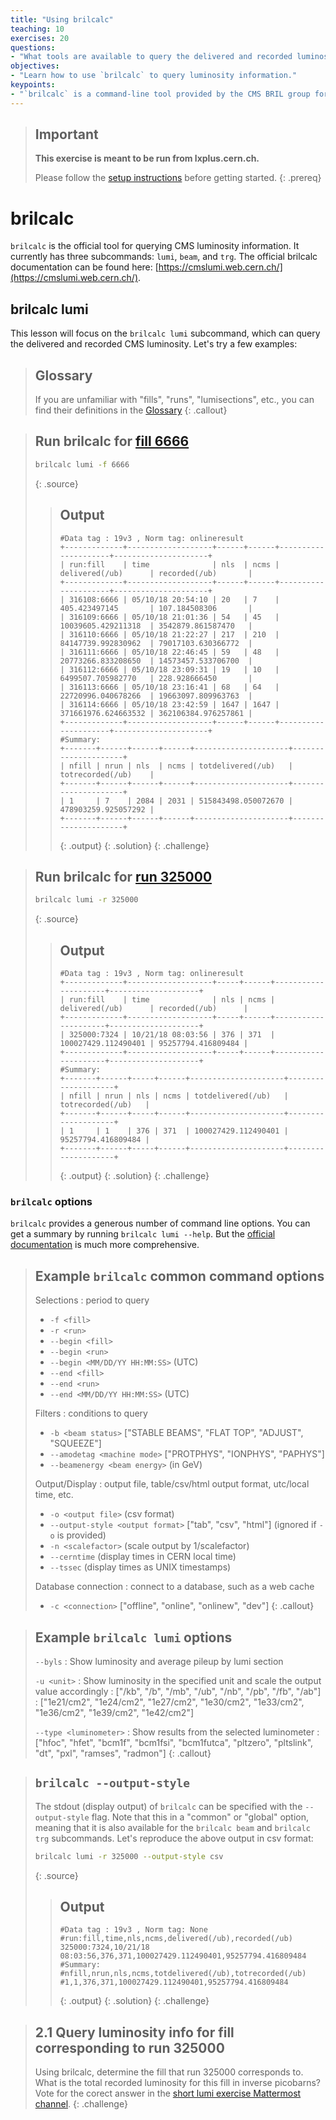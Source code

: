 ```yaml
---
title: "Using brilcalc"
teaching: 10
exercises: 20
questions:
- "What tools are available to query the delivered and recorded luminosity?"
objectives:
- "Learn how to use `brilcalc` to query luminosity information."
keypoints:
- "`brilcalc` is a command-line tool provided by the CMS BRIL group for querying luminosity information."
---
```


> ## Important
> **This exercise is meant to be run from lxplus.cern.ch.**
>
> Please follow the [setup instructions](https://delannoy.github.io/cms-das-lumi-short-exercise/setup.html) before getting started.
{: .prereq}

# brilcalc

`brilcalc` is the official tool for querying CMS luminosity information.
It currently has three subcommands: `lumi`, `beam`, and `trg`.
The official brilcalc documentation can be found here: [https://cmslumi.web.cern.ch/](https://cmslumi.web.cern.ch/).

## brilcalc lumi

This lesson will focus on the `brilcalc lumi` subcommand, which can query the delivered and recorded CMS luminosity.
Let's try a few examples:

> ## Glossary
> If you are unfamiliar with "fills", "runs", "lumisections", etc., you can find their definitions in the [Glossary](https://delannoy.github.io/cms-das-lumi-short-exercise/reference.html#glossary)
{: .callout}

> ## Run brilcalc for [fill 6666](https://cmsoms.cern.ch/cms/fills/report?cms_fill=6666)
> ```bash
> brilcalc lumi -f 6666
> ```
> {: .source}
> > ## Output
> > ```
> > #Data tag : 19v3 , Norm tag: onlineresult
> > +-------------+-------------------+------+------+---------------------+---------------------+
> > | run:fill    | time              | nls  | ncms | delivered(/ub)      | recorded(/ub)       |
> > +-------------+-------------------+------+------+---------------------+---------------------+
> > | 316108:6666 | 05/10/18 20:54:10 | 20   | 7    | 405.423497145       | 107.184508306       |
> > | 316109:6666 | 05/10/18 21:01:36 | 54   | 45   | 10039605.429211318  | 3542879.861587470   |
> > | 316110:6666 | 05/10/18 21:22:27 | 217  | 210  | 84147739.992830962  | 79017103.630366772  |
> > | 316111:6666 | 05/10/18 22:46:45 | 59   | 48   | 20773266.833208650  | 14573457.533706700  |
> > | 316112:6666 | 05/10/18 23:09:31 | 19   | 10   | 6499507.705982770   | 228.928666450       |
> > | 316113:6666 | 05/10/18 23:16:41 | 68   | 64   | 22720996.040678266  | 19663097.809963763  |
> > | 316114:6666 | 05/10/18 23:42:59 | 1647 | 1647 | 371661976.624663532 | 362106384.976257861 |
> > +-------------+-------------------+------+------+---------------------+---------------------+
> > #Summary:
> > +-------+------+------+------+---------------------+---------------------+
> > | nfill | nrun | nls  | ncms | totdelivered(/ub)   | totrecorded(/ub)    |
> > +-------+------+------+------+---------------------+---------------------+
> > | 1     | 7    | 2084 | 2031 | 515843498.050072670 | 478903259.925057292 |
> > +-------+------+------+------+---------------------+---------------------+
> > ```
> > {: .output}
> {: .solution}
{: .challenge}

> ## Run brilcalc for [run 325000](https://cmsoms.cern.ch/cms/runs/report?cms_run=325000)
> ```bash
> brilcalc lumi -r 325000
> ```
> {: .source}
> > ## Output
> > ```
> > #Data tag : 19v3 , Norm tag: onlineresult
> > +-------------+-------------------+-----+------+---------------------+--------------------+
> > | run:fill    | time              | nls | ncms | delivered(/ub)      | recorded(/ub)      |
> > +-------------+-------------------+-----+------+---------------------+--------------------+
> > | 325000:7324 | 10/21/18 08:03:56 | 376 | 371  | 100027429.112490401 | 95257794.416809484 |
> > +-------------+-------------------+-----+------+---------------------+--------------------+
> > #Summary:
> > +-------+------+-----+------+---------------------+--------------------+
> > | nfill | nrun | nls | ncms | totdelivered(/ub)   | totrecorded(/ub)   |
> > +-------+------+-----+------+---------------------+--------------------+
> > | 1     | 1    | 376 | 371  | 100027429.112490401 | 95257794.416809484 |
> > +-------+------+-----+------+---------------------+--------------------+
> > ```
> > {: .output}
> {: .solution}
{: .challenge}

### `brilcalc` options

`brilcalc` provides a generous number of command line options.
You can get a summary by running `brilcalc lumi --help`.
But the [official documentation](https://cmslumi.web.cern.ch/#brilcalc) is much more comprehensive.

> ## Example `brilcalc` common command options
> Selections
> : period to query
> 
> * `-f <fill>`
> * `-r <run>`
> * `--begin <fill>`
> * `--begin <run>`
> * `--begin <MM/DD/YY HH:MM:SS>` (UTC)
> * `--end <fill>`
> * `--end <run>`
> * `--end <MM/DD/YY HH:MM:SS>` (UTC)
> 
> Filters
> : conditions to query
> 
> * `-b <beam status>` ["STABLE BEAMS", "FLAT TOP", "ADJUST", "SQUEEZE"]
> * `--amodetag <machine mode>` ["PROTPHYS", "IONPHYS", "PAPHYS"]
> * `--beamenergy <beam energy>` (in GeV)
> 
> Output/Display
> : output file, table/csv/html output format, utc/local time, etc.
> 
> * `-o <output file>` (csv format)
> * `--output-style <output format>` ["tab", "csv", "html"] (ignored if `-o` is provided)
> * `-n <scalefactor>` (scale output by 1/scalefactor)
> * `--cerntime` (display times in CERN local time)
> * `--tssec` (display times as UNIX timestamps)
> 
> Database connection
> : connect to a database, such as a web cache
>
> * `-c <connection>` ["offline", "online", "onlinew", "dev"]
{: .callout}

> ## Example `brilcalc lumi` options
> `--byls`
> : Show luminosity and average pileup by lumi section
>
> `-u <unit>`
> : Show luminosity in the specified unit and scale the output value accordingly 
> : ["/kb", "/b", "/mb", "/ub", "/nb", "/pb", "/fb", "/ab"]
> : ["1e21/cm2", "1e24/cm2", "1e27/cm2", "1e30/cm2", "1e33/cm2", "1e36/cm2", "1e39/cm2", "1e42/cm2"]
> 
> `--type <luminometer>`
> : Show results from the selected luminometer
> : ["hfoc", "hfet", "bcm1f", "bcm1fsi", "bcm1futca", "pltzero", "pltslink", "dt", "pxl", "ramses", "radmon"]
{: .callout}


> ## `brilcalc --output-style`
> The stdout (display output) of `brilcalc` can be specified with the `--output-style` flag.
> Note that this in a "common" or "global" option, meaning that it is also available for the `brilcalc beam` and `brilcalc trg` subcommands.
> Let's reproduce the above output in csv format:
> ```bash
> brilcalc lumi -r 325000 --output-style csv
> ```
> {: .source}
> > ## Output
> > ```
> > #Data tag : 19v3 , Norm tag: None
> > #run:fill,time,nls,ncms,delivered(/ub),recorded(/ub)
> > 325000:7324,10/21/18 08:03:56,376,371,100027429.112490401,95257794.416809484
> > #Summary:
> > #nfill,nrun,nls,ncms,totdelivered(/ub),totrecorded(/ub)
> > #1,1,376,371,100027429.112490401,95257794.416809484
> > ```
> > {: .output}
> {: .solution}
{: .challenge}


> ## 2.1 Query luminosity info for fill corresponding to run 325000
> Using brilcalc, determine the fill that run 325000 corresponds to.
> What is the total recorded luminosity for this fill in inverse picobarns?
> Vote for the corect answer in the [short lumi exercise Mattermost channel](https://mattermost.web.cern.ch/cmsdaslpc2022/pl/gyi7as9ba7y7bbmtes5b3w3ssh).
{: .challenge}
<!--
> > ## Solution
> > Determine the fill number given a run number using overly-complicated `awk` syntax:
> > ```bash
> > fill="$(brilcalc lumi -r 325000 --output-style csv | awk 'BEGIN{FS="[,:]"}; /run:fill/{getline;print $2}')"
> > echo "${fill}"
> > ```
> > {: .source}
> > ```
> > 7324
> > ```
> > {: .output}
> > Or, determine the fill number given a run number "by hand" using simpler `grep` syntax:
> > ```bash
> > brilcalc lumi -r 325000 --output-style csv | grep --after-context=1 'run:fill'
> > fill=7324
> > ```
> > {: .source}
> > ```
> > #run:fill,time,nls,ncms,delivered(/ub),recorded(/ub)
> > 325000:7324,10/21/18 08:03:56,376,371,100027429.112490401,95257794.416809484
> > ```
> > {: .output}
> > Run the `brilcalc lumi` command for the fill (7324) corresponding to run 325000:
> > ```bash
> > brilcalc lumi -f "${fill}"
> > ```
> > {: .source}
> > ```
> > #Data tag : 19v3 , Norm tag: onlineresult
> > +-------------+-------------------+-----+------+---------------------+---------------------+
> > | run:fill    | time              | nls | ncms | delivered(/ub)      | recorded(/ub)       |
> > +-------------+-------------------+-----+------+---------------------+---------------------+
> > | 324993:7324 | 10/21/18 04:13:52 | 4   | 0    | 57.418615708        | 0                   |
> > | 324997:7324 | 10/21/18 04:27:42 | 144 | 135  | 52975599.000250138  | 45212110.272690363  |
> > | 324998:7324 | 10/21/18 05:23:15 | 371 | 362  | 124730512.764399797 | 114778149.184397712 |
> > | 324999:7324 | 10/21/18 07:47:05 | 44  | 38   | 13126573.110420927  | 3909932.614611583   |
> > | 325000:7324 | 10/21/18 08:03:56 | 376 | 371  | 100027429.112490401 | 95257794.416809484  |
> > | 325001:7324 | 10/21/18 10:29:40 | 601 | 601  | 126213437.566453755 | 121487548.568495035 |
> > +-------------+-------------------+-----+------+---------------------+---------------------+
> > #Summary:
> > +-------+------+------+------+---------------------+---------------------+
> > | nfill | nrun | nls  | ncms | totdelivered(/ub)   | totrecorded(/ub)    |
> > +-------+------+------+------+---------------------+---------------------+
> > | 1     | 6    | 1540 | 1507 | 417073608.972630739 | 380645535.057004213 |
> > +-------+------+------+------+---------------------+---------------------+
> > ```
> > {: .output}
> {: .solution}
{: .challenge}
-->
